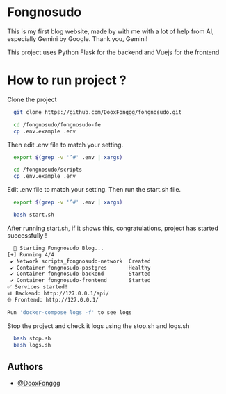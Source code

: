 # Fongnosudo

This is my first blog website, made by with me with a lot of help from AI, especially Gemini by Google. Thank you, Gemini!

This project uses Python Flask for the backend and Vuejs for the frontend

# How to run project ?



Clone the project

```bash
  git clone https://github.com/DooxFonggg/fongnosudo.git
```
```bash
  cd /fongnosudo/fongnosudo-fe
  cp .env.example .env
```
Then edit .env file to match your setting.
```bash
  export $(grep -v '^#' .env | xargs)
```
```bash
  cd /fongnosudo/scripts
  cp .env.example .env
```
Edit .env file to match your setting. Then run the start.sh file.
```bash
  export $(grep -v '^#' .env | xargs)
```
```bash
  bash start.sh
```
After running start.sh, if it shows this, congratulations, project has started successfully !
```bash
  🚀 Starting Fongnosudo Blog...
[+] Running 4/4
 ✔ Network scripts_fongnosudo-network  Created                                                                              0.1s
 ✔ Container fongnosudo-postgres       Healthy                                                                             10.8s
 ✔ Container fongnosudo-backend        Started                                                                             11.1s
 ✔ Container fongnosudo-frontend       Started                                                                             11.5s
✅ Services started!
📊 Backend: http://127.0.0.1/api/
🌐 Frontend: http://127.0.0.1/

Run 'docker-compose logs -f' to see logs
```
Stop the project and check it logs using the stop.sh and logs.sh 

```bash
  bash stop.sh
  bash logs.sh
```

## Authors

- [@DooxFonggg](https://github.com/DooxFonggg)